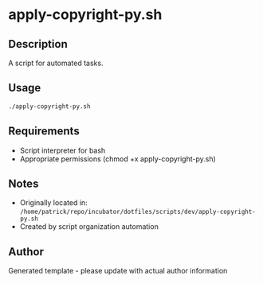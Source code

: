 # apply-copyright-py.sh

## Description
A script for automated tasks.

## Usage
```bash
./apply-copyright-py.sh
```

## Requirements
- Script interpreter for bash
- Appropriate permissions (chmod +x apply-copyright-py.sh)

## Notes
- Originally located in: `/home/patrick/repo/incubator/dotfiles/scripts/dev/apply-copyright-py.sh`
- Created by script organization automation

## Author
Generated template - please update with actual author information
